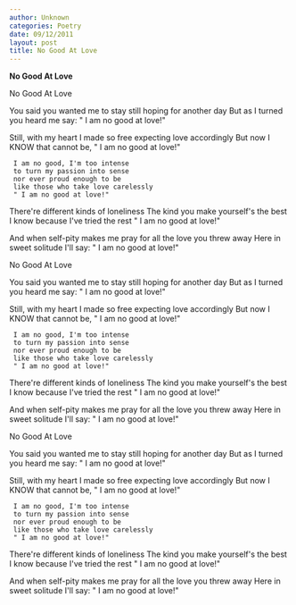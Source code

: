 ```yaml
---
author: Unknown
categories: Poetry
date: 09/12/2011
layout: post
title: No Good At Love
---
```


**No Good At Love**

No Good At Love

You said you wanted me to stay
     still hoping for another day
But as I turned you heard me say:
     " I am no good at love!"

Still, with my heart I made so free
     expecting love accordingly
But now I KNOW that cannot be,
     " I am no good at love!"

     I am no good, I'm too intense
     to turn my passion into sense
     nor ever proud enough to be
     like those who take love carelessly
     " I am no good at love!"

There're different kinds of loneliness
The kind you make yourself's the best
     I know because I've tried the rest
     " I am no good at love!"

And when self-pity makes me pray
     for all the love you threw away
Here in sweet solitude I'll say:
     " I am no good at love!"

No Good At Love

You said you wanted me to stay
     still hoping for another day
But as I turned you heard me say:
     " I am no good at love!"

Still, with my heart I made so free
     expecting love accordingly
But now I KNOW that cannot be,
     " I am no good at love!"

     I am no good, I'm too intense
     to turn my passion into sense
     nor ever proud enough to be
     like those who take love carelessly
     " I am no good at love!"

There're different kinds of loneliness
The kind you make yourself's the best
     I know because I've tried the rest
     " I am no good at love!"

And when self-pity makes me pray
     for all the love you threw away
Here in sweet solitude I'll say:
     " I am no good at love!"

No Good At Love

You said you wanted me to stay
     still hoping for another day
But as I turned you heard me say:
     " I am no good at love!"

Still, with my heart I made so free
     expecting love accordingly
But now I KNOW that cannot be,
     " I am no good at love!"

     I am no good, I'm too intense
     to turn my passion into sense
     nor ever proud enough to be
     like those who take love carelessly
     " I am no good at love!"

There're different kinds of loneliness
The kind you make yourself's the best
     I know because I've tried the rest
     " I am no good at love!"

And when self-pity makes me pray
     for all the love you threw away
Here in sweet solitude I'll say:
     " I am no good at love!"
